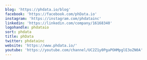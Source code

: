 ```yaml
---
blog: 'https://phdata.io/blog'
facebook: 'https://facebook.com/phData.io'
instagram: 'https://instagram.com/phdatainc'
linkedin: 'https://linkedin.com/company/16168340'
logohandle: phdataio
sort: phdata
title: phData
twitter: phdatainc
website: 'https://www.phdata.io/'
youtube: 'https://youtube.com/channel/UC2Z1y0PgaPOHMpglE3oZN0A'
---
```

